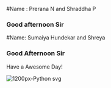 #Name : Prerana N and Shraddha P
### Good afternoon Sir
#Name: Sumaiya Hundekar and Shreya
### Good Afternoon Sir
Have a Awesome Day!

![1200px-Python svg](https://user-images.githubusercontent.com/97279201/196650037-e0ccf24c-85b7-4213-9139-7966e0c57cc5.png)

